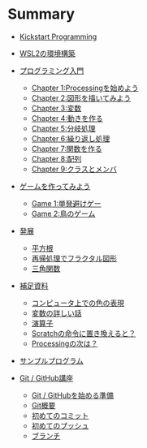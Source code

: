 # Summary

- [Kickstart Programming](./README.md)

- [WSL2の環境構築](./wsl_environment/chapter_1.md)

- [プログラミング入門]()
  - [Chapter 1:Processingを始めよう](Processing/chapter_01.md)
  - [Chapter 2:図形を描いてみよう](Processing/chapter_02.md)
  - [Chapter 3:変数](Processing/chapter_03.md)
  - [Chapter 4:動きを作る](Processing/chapter_04.md)
  - [Chapter 5:分岐処理](Processing/chapter_05.md)
  - [Chapter 6:繰り返し処理](Processing/chapter_06.md)
  - [Chapter 7:関数を作る](Processing/chapter_07.md)
  - [Chapter 8:配列](Processing/chapter_08.md)
  - [Chapter 9:クラスとメンバ](Processing/chapter_09.md)

- [ゲームを作ってみよう]()
  - [Game 1:単発避けゲー](ProcessingGame/Game_01.md)
  - [Game 2:鳥のゲーム](ProcessingGame/Game_02.md)

- [発展]()
  - [平方根](ProcessingChallenge/sqrt.md)
  - [再帰処理でフラクタル図形](ProcessingChallenge/fractal.md)
  - [三角関数](ProcessingChallenge/sin.md)

- [補足資料]()
  - [コンピュータ上での色の表現](ProcessingOther/color.md)
  - [変数の詳しい話](ProcessingOther/var.md)
  - [演算子](ProcessingOther/operator.md)
  - [Scratchの命令に置き換えると？](ProcessingOther/scratch.md)
  - [Processingの次は？](ProcessingOther/next.md)

- [サンプルプログラム](ProcessingSample/all.md)

- [Git / GitHub講座](./git/README.md)
  - [Git / GitHubを始める準備](./git/01_setup.md)
  - [Git概要](./git/02_git_summary.md)
  - [初めてのコミット](./git/03_first_git_commit.md)
  - [初めてのプッシュ](./git/04_first_github_push.md)
  - [ブランチ](./git/05_branch.md)
